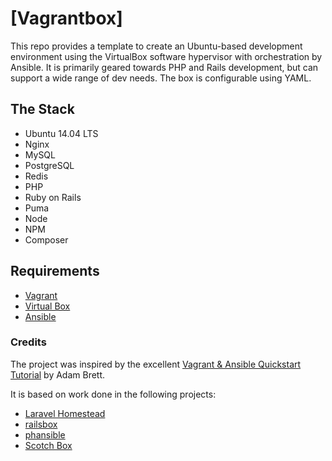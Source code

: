 # [Vagrantbox]

This repo provides a template to create an Ubuntu-based development environment using the VirtualBox software hypervisor with orchestration by Ansible. It is primarily geared towards PHP and Rails development, but can support a wide range of dev needs. The box is configurable using YAML.


## The Stack
- Ubuntu 14.04 LTS
- Nginx
- MySQL
- PostgreSQL
- Redis
- PHP
- Ruby on Rails
- Puma
- Node
- NPM
- Composer


## Requirements

- [Vagrant](http://www.vagrantup.com/downloads.html)
- [Virtual Box](https://www.virtualbox.org/wiki/Downloads)
- [Ansible](http://docs.ansible.com/ansible/)


### Credits

The project was inspired by the excellent [Vagrant & Ansible Quickstart Tutorial](https://adamcod.es/2014/09/23/vagrant-ansible-quickstart-tutorial.html) by Adam Brett.

It is based on work done in the following projects:

- [Laravel Homestead](http://laravel.com/docs/5.1/homestead "Laravel Homestead")
- [railsbox](https://railsbox.io/ "railsbox")
- [phansible](http://phansible.com/ "phansible")
- [Scotch Box](https://box.scotch.io/ "Scotch Box")
